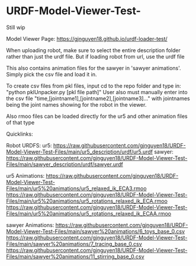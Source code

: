 # URDF-Model-Viewer-Test-

Still wip

Model Viewer Page: https://gjnguyen18.github.io/urdf-loader-test/

When uploading robot, make sure to select the entire description folder rather than just the urdf file.
But if loading robot from url, use the urdf file

This also contains animation files for the sawyer in 'sawyer animations'. Simply pick the csv file and load it in.

To create csv files from pkl files, input cd to the repo folder and type in: "python pklUnpacker.py [pkl file path]"
User also must manually enter into the csv file "time,[jointname1],[jointname2],[jointname3]..." with jointnames being the joint names showing for the robot in the viewer.

Also rmoo files can be loaded directly for the ur5 and other animation files of that type

Quicklinks:

Robot URDFS:
ur5: https://raw.githubusercontent.com/gjnguyen18/URDF-Model-Viewer-Test-Files/main/ur5_description/urdf/ur5.urdf
sawyer: https://raw.githubusercontent.com/gjnguyen18/URDF-Model-Viewer-Test-Files/main/sawyer_description/urdf/sawyer.urdf

ur5 Animations:
https://raw.githubusercontent.com/gjnguyen18/URDF-Model-Viewer-Test-Files/main/ur5%20animations/ur5_relaxed_ik_ECA3.rmoo
https://raw.githubusercontent.com/gjnguyen18/URDF-Model-Viewer-Test-Files/main/ur5%20animations/ur5_rotations_relaxed_ik_ECA.rmoo
https://raw.githubusercontent.com/gjnguyen18/URDF-Model-Viewer-Test-Files/main/ur5%20animations/ur5_rotations_relaxed_ik_ECAA.rmoo

sawyer Animations:
https://raw.githubusercontent.com/gjnguyen18/URDF-Model-Viewer-Test-Files/main/sawyer%20animations/6_toys_base_0.csv
https://raw.githubusercontent.com/gjnguyen18/URDF-Model-Viewer-Test-Files/main/sawyer%20animations/7_tracing_base_0.csv
https://raw.githubusercontent.com/gjnguyen18/URDF-Model-Viewer-Test-Files/main/sawyer%20animations/11_stirring_base_0.csv
